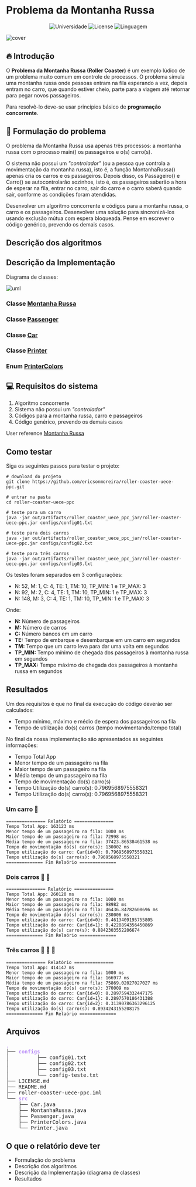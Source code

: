 # Problema da Montanha Russa

<p align="center">
    <img alt="Universidade" src="https://img.shields.io/static/v1?label=university&message=UECE&color=13ad47&labelColor=0A1033">
    <img alt="License" src="https://img.shields.io/static/v1?label=license&message=MIT&color=13ad47&labelColor=0A1033">
    <img alt="Linguagem" src="https://img.shields.io/static/v1?label=java&message=1.8&color=13ad47&labelColor=0A1033">
</p>

![cover](.github/roller-coaster.jpg?style=flat)

## :fire: Introdução

O **Problema da Montanha Russa (Roller Coaster)** é um exemplo lúdico de um problema muito comum em controle de
processos. O problema simula uma montanha russa onde pessoas entram na fila esperando a vez, depois entram no carro, que
quando estiver cheio, parte para a viagem até retornar para pegar novos passageiros.

Para resolvê-lo deve-se usar princípios básico de **programação concorrente**.

## :roller_coaster: Formulação do problema

O problema da Montanha Russa usa apenas três processos: a montanha russa com o processo main() os passageiros e o(s)
carro(s).

O sistema não possui um _"controlador"_ (ou a pessoa que controla a movimentação da montanha russa), isto é, a função
MontanhaRussa() apenas cria os carros e os passageiros. Depois disso, os Passageiro() e Carro() se autocontrolarão
sozinhos, isto é, os passageiros saberão a hora de esperar na fila, entrar no carro, sair do carro e o carro saberá
quando sair, conforme as condições foram atendidas.

Desenvolver um algoritmo concorrente e códigos para a montanha russa, o carro e os passageiros. Desenvolver uma solução
para sincronizá-los usando exclusão mútua com espera bloqueada. Pense em escrever o código genérico, prevendo os demais
casos.

## Descrição dos algoritmos

## Descrição da Implementação

Diagrama de classes:

![uml](.github/uml.svg?style=flat)

### Classe [Montanha Russa][1]

### Classe [Passenger][2]

### Classe [Car][3]

### Classe [Printer][4]

### Enum [PrinterColors][5]

## :computer: Requisitos do sistema

1. Algoritmo concorrente
2. Sistema não possui um _"controlador"_
3. Códigos para a montanha russa, carro e passageiros
4. Código genérico, prevendo os demais casos

User reference [Montanha Russa][1]

## Como testar

Siga os seguintes passos para testar o projeto: 

```shell
# download do projeto
git clone https://github.com/ericsonmoreira/roller-coaster-uece-ppc.git

# entrar na pasta
cd roller-coaster-uece-ppc

# teste para um carro
java -jar out/artifacts/roller_coaster_uece_ppc_jar/roller-coaster-uece-ppc.jar configs/config01.txt

# teste para dois carros
java -jar out/artifacts/roller_coaster_uece_ppc_jar/roller-coaster-uece-ppc.jar configs/config02.txt

# teste para três carros
java -jar out/artifacts/roller_coaster_uece_ppc_jar/roller-coaster-uece-ppc.jar configs/config03.txt
```

Os testes foram separados em 3 configurações:

- N:  52, M: 1, C: 4, TE: 1, TM: 10, TP_MIN: 1 e TP_MAX: 3
- N:  92, M: 2, C: 4, TE: 1, TM: 10, TP_MIN: 1 e TP_MAX: 3
- N: 148, M: 3, C: 4, TE: 1, TM: 10, TP_MIN: 1 e TP_MAX: 3

Onde:

- **N:** Número de passageiros
- **M:** Número de carros
- **C:** Número bancos em um carro
- **TE:** Tempo de embarque e desembarque em um carro em segundos 
- **TM:** Tempo que um carro leva para dar uma volta em segundos
- **TP_MIN:** Tempo mínimo de chegada dos passageiros à montanha russa em segundos
- **TP_MAX:** Tempo máximo de chegada dos passageiros à montanha russa em segundos

## Resultados

Um dos requisitos é que no final da execução do código deverão ser calculados:

- Tempo mínimo, máximo e médio de espera dos passageiros na fila
- Tempo de utilização do(s) carros (tempo movimentando/tempo total)

No final da nossa implementação são apresentados as seguintes informações:

- Tempo Total App
- Menor tempo de um passageiro na fila
- Maior tempo de um passageiro na fila
- Média tempo de um passageiro na fila
- Tempo de movimentação do(s) carro(s)
- Tempo Utilização do(s) carro(s): 0.7969568975558321
- Tempo Utilização do(s) carro(s): 0.7969568975558321

### Um carro :car:

```shell
=============== Relatório ===============
Tempo Total App: 163123 ms
Menor tempo de um passageiro na fila: 1000 ms
Maior tempo de um passageiro na fila: 72998 ms
Média tempo de um passageiro na fila: 37423.86538461538 ms
Tempo de movimentação do(s) carro(s): 130002 ms
Tempo utilização do carro: Car{id=0}: 0.7969568975558321
Tempo utilização do(s) carro(s): 0.7969568975558321
============== Fim Relaório ==============
```

### Dois carros :car: :car:

```shell
=============== Relatório ===============
Tempo Total App: 260120 ms
Menor tempo de um passageiro na fila: 1000 ms
Maior tempo de um passageiro na fila: 98982 ms
Média tempo de um passageiro na fila: 46436.84782608696 ms
Tempo de movimentação do(s) carro(s): 230006 ms
Tempo utilização do carro: Car{id=0}: 0.4613409195755805
Tempo utilização do carro: Car{id=1}: 0.4228894356450869
Tempo utilização do(s) carro(s): 0.8842303552206674
============== Fim Relaório ==============
```

### Três carros :car: :car: :car:

```shell
=============== Relatório ===============
Tempo Total App: 414147 ms
Menor tempo de um passageiro na fila: 1000 ms
Maior tempo de um passageiro na fila: 166977 ms
Média tempo de um passageiro na fila: 75869.02027027027 ms
Tempo de movimentação do(s) carro(s): 370009 ms
Tempo utilização do carro: Car{id=0}: 0.2897594332447175
Tempo utilização do carro: Car{id=1}: 0.2897570186431388
Tempo utilização do carro: Car{id=2}: 0.31390786363296125
Tempo utilização do(s) carro(s): 0.8934243155208175
============== Fim Relaório ==============
```

## Arquivos

<pre><font color="#BD93F9"><b>.</b></font>
├── <font color="#BD93F9"><b>configs</b></font>
│         ├── config01.txt
│         ├── config02.txt
│         ├── config03.txt
│         └── config-teste.txt
├── LICENSE.md
├── README.md
├── roller-coaster-uece-ppc.iml
└── <font color="#BD93F9"><b>src</b></font>
    ├── Car.java
    ├── MontanhaRussa.java
    ├── Passenger.java
    ├── PrinterColors.java
    └── Printer.java
</pre>

## O que o relatório deve ter

- Formulação do problema
- Descrição dos algoritmos
- Descrição da Implementação (diagrama de classes)
- Resultados

[1]: src/MontanhaRussa.java

[2]: src/Passenger.java

[3]: src/Car.java

[4]: src/Printer.java

[5]: src/PrinterColors.java